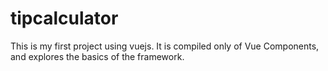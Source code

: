 # tipcalculator

This is my first project using vuejs. It is compiled only of Vue Components, and explores the basics of the framework.



